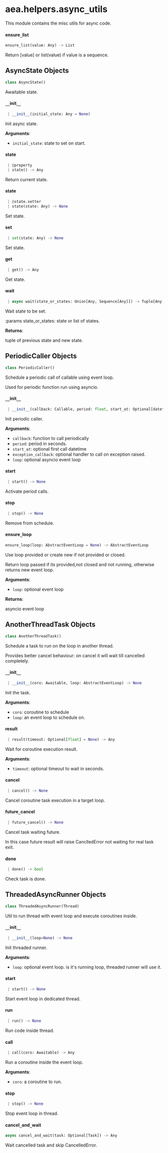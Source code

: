 <a name="aea.helpers.async_utils"></a>
# aea.helpers.async`_`utils

This module contains the misc utils for async code.

<a name="aea.helpers.async_utils.ensure_list"></a>
#### ensure`_`list

```python
ensure_list(value: Any) -> List
```

Return [value] or list(value) if value is a sequence.

<a name="aea.helpers.async_utils.AsyncState"></a>
## AsyncState Objects

```python
class AsyncState()
```

Awaitable state.

<a name="aea.helpers.async_utils.AsyncState.__init__"></a>
#### `__`init`__`

```python
 | __init__(initial_state: Any = None)
```

Init async state.

**Arguments**:

- `initial_state`: state to set on start.

<a name="aea.helpers.async_utils.AsyncState.state"></a>
#### state

```python
 | @property
 | state() -> Any
```

Return current state.

<a name="aea.helpers.async_utils.AsyncState.state"></a>
#### state

```python
 | @state.setter
 | state(state: Any) -> None
```

Set state.

<a name="aea.helpers.async_utils.AsyncState.set"></a>
#### set

```python
 | set(state: Any) -> None
```

Set state.

<a name="aea.helpers.async_utils.AsyncState.get"></a>
#### get

```python
 | get() -> Any
```

Get state.

<a name="aea.helpers.async_utils.AsyncState.wait"></a>
#### wait

```python
 | async wait(state_or_states: Union[Any, Sequence[Any]]) -> Tuple[Any, Any]
```

Wait state to be set.

:params state_or_states: state or list of states.

**Returns**:

tuple of previous state and new state.

<a name="aea.helpers.async_utils.PeriodicCaller"></a>
## PeriodicCaller Objects

```python
class PeriodicCaller()
```

Schedule a periodic call of callable using event loop.

Used for periodic function run using asyncio.

<a name="aea.helpers.async_utils.PeriodicCaller.__init__"></a>
#### `__`init`__`

```python
 | __init__(callback: Callable, period: float, start_at: Optional[datetime.datetime] = None, exception_callback: Optional[Callable[[Callable, Exception], None]] = None, loop: Optional[AbstractEventLoop] = None)
```

Init periodic caller.

**Arguments**:

- `callback`: function to call periodically
- `period`: period in seconds.
- `start_at`: optional first call datetime
- `exception_callback`: optional handler to call on exception raised.
- `loop`: optional asyncio event loop

<a name="aea.helpers.async_utils.PeriodicCaller.start"></a>
#### start

```python
 | start() -> None
```

Activate period calls.

<a name="aea.helpers.async_utils.PeriodicCaller.stop"></a>
#### stop

```python
 | stop() -> None
```

Remove from schedule.

<a name="aea.helpers.async_utils.ensure_loop"></a>
#### ensure`_`loop

```python
ensure_loop(loop: AbstractEventLoop = None) -> AbstractEventLoop
```

Use loop provided or create new if not provided or closed.

Return loop passed if its provided,not closed and not running, otherwise returns new event loop.

**Arguments**:

- `loop`: optional event loop

**Returns**:

asyncio event loop

<a name="aea.helpers.async_utils.AnotherThreadTask"></a>
## AnotherThreadTask Objects

```python
class AnotherThreadTask()
```

Schedule a task to run on the loop in another thread.

Provides better cancel behaviour: on cancel it will wait till cancelled completely.

<a name="aea.helpers.async_utils.AnotherThreadTask.__init__"></a>
#### `__`init`__`

```python
 | __init__(coro: Awaitable, loop: AbstractEventLoop) -> None
```

Init the task.

**Arguments**:

- `coro`: coroutine to schedule
- `loop`: an event loop to schedule on.

<a name="aea.helpers.async_utils.AnotherThreadTask.result"></a>
#### result

```python
 | result(timeout: Optional[float] = None) -> Any
```

Wait for coroutine execution result.

**Arguments**:

- `timeout`: optional timeout to wait in seconds.

<a name="aea.helpers.async_utils.AnotherThreadTask.cancel"></a>
#### cancel

```python
 | cancel() -> None
```

Cancel coroutine task execution in a target loop.

<a name="aea.helpers.async_utils.AnotherThreadTask.future_cancel"></a>
#### future`_`cancel

```python
 | future_cancel() -> None
```

Cancel task waiting future.

In this case future result will raise CanclledError not waiting for real task exit.

<a name="aea.helpers.async_utils.AnotherThreadTask.done"></a>
#### done

```python
 | done() -> bool
```

Check task is done.

<a name="aea.helpers.async_utils.ThreadedAsyncRunner"></a>
## ThreadedAsyncRunner Objects

```python
class ThreadedAsyncRunner(Thread)
```

Util to run thread with event loop and execute coroutines inside.

<a name="aea.helpers.async_utils.ThreadedAsyncRunner.__init__"></a>
#### `__`init`__`

```python
 | __init__(loop=None) -> None
```

Init threaded runner.

**Arguments**:

- `loop`: optional event loop. is it's running loop, threaded runner will use it.

<a name="aea.helpers.async_utils.ThreadedAsyncRunner.start"></a>
#### start

```python
 | start() -> None
```

Start event loop in dedicated thread.

<a name="aea.helpers.async_utils.ThreadedAsyncRunner.run"></a>
#### run

```python
 | run() -> None
```

Run code inside thread.

<a name="aea.helpers.async_utils.ThreadedAsyncRunner.call"></a>
#### call

```python
 | call(coro: Awaitable) -> Any
```

Run a coroutine inside the event loop.

**Arguments**:

- `coro`: a coroutine to run.

<a name="aea.helpers.async_utils.ThreadedAsyncRunner.stop"></a>
#### stop

```python
 | stop() -> None
```

Stop event loop in thread.

<a name="aea.helpers.async_utils.cancel_and_wait"></a>
#### cancel`_`and`_`wait

```python
async cancel_and_wait(task: Optional[Task]) -> Any
```

Wait cancelled task and skip CancelledError.

